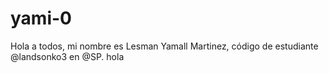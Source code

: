 # yami-0
Hola a todos, mi nombre es Lesman Yamall Martinez, código de estudiante @landsonko3 en @SP. hola
